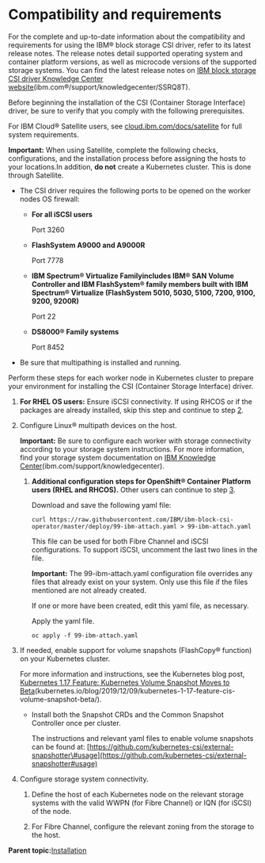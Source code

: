 # Compatibility and requirements

For the complete and up-to-date information about the compatibility and requirements for using the IBM® block storage CSI driver, refer to its latest release notes. The release notes detail supported operating system and container platform versions, as well as microcode versions of the supported storage systems. You can find the latest release notes on [IBM block storage CSI driver Knowledge Center website](https://www.ibm.com/support/knowledgecenter/SSRQ8T)\(ibm.com®/support/knowledgecenter/SSRQ8T\).

Before beginning the installation of the CSI \(Container Storage Interface\) driver, be sure to verify that you comply with the following prerequisites.

For IBM Cloud® Satellite users, see [cloud.ibm.com/docs/satellite](https://cloud.ibm.com/docs/satellite) for full system requirements.

**Important:** When using Satellite, complete the following checks, configurations, and the installation process before assigning the hosts to your locations.In addition, **do not** create a Kubernetes cluster. This is done through Satellite.

-   The CSI driver requires the following ports to be opened on the worker nodes OS firewall:
    -   **For all iSCSI users**

        Port 3260

    -   **FlashSystem A9000 and A9000R**

        Port 7778

    -   **IBM Spectrum® Virtualize Familyincludes IBM® SAN Volume Controller and IBM FlashSystem® family members built with IBM Spectrum® Virtualize \(FlashSystem 5010, 5030, 5100, 7200, 9100, 9200, 9200R\)**

        Port 22

    -   **DS8000® Family systems**

        Port 8452

-   Be sure that multipathing is installed and running.

Perform these steps for each worker node in Kubernetes cluster to prepare your environment for installing the CSI \(Container Storage Interface\) driver.

1.  **For RHEL OS users:** Ensure iSCSI connectivity. If using RHCOS or if the packages are already installed, skip this step and continue to step [2](#config_multipath).

2.  Configure Linux® multipath devices on the host.

    **Important:** Be sure to configure each worker with storage connectivity according to your storage system instructions. For more information, find your storage system documentation on [IBM Knowledge Center](http://www.ibm.com/support/knowledgecenter)\(ibm.com/support/knowledgecenter\).

    1.  **Additional configuration steps for OpenShift® Container Platform users \(RHEL and RHCOS\).** Other users can continue to step [3](#enable_vol_snapshots).

        Download and save the following yaml file:

        ```
        curl https://raw.githubusercontent.com/IBM/ibm-block-csi-operator/master/deploy/99-ibm-attach.yaml > 99-ibm-attach.yaml
        ```

        This file can be used for both Fibre Channel and iSCSI configurations. To support iSCSI, uncomment the last two lines in the file.

        **Important:** The 99-ibm-attach.yaml configuration file overrides any files that already exist on your system. Only use this file if the files mentioned are not already created.

        If one or more have been created, edit this yaml file, as necessary.

        Apply the yaml file.

        ```
        oc apply -f 99-ibm-attach.yaml
        ```

3.  If needed, enable support for volume snapshots \(FlashCopy® function\) on your Kubernetes cluster.

    For more information and instructions, see the Kubernetes blog post, [Kubernetes 1.17 Feature: Kubernetes Volume Snapshot Moves to Beta](https://kubernetes.io/blog/2019/12/09/kubernetes-1-17-feature-cis-volume-snapshot-beta/)\(kubernetes.io/blog/2019/12/09/kubernetes-1-17-feature-cis-volume-snapshot-beta/\).

    -   Install both the Snapshot CRDs and the Common Snapshot Controller once per cluster.

        The instructions and relevant yaml files to enable volume snapshots can be found at: [https://github.com/kubernetes-csi/external-snapshotter\#usage](https://github.com/kubernetes-csi/external-snapshotter#usage)

4.  Configure storage system connectivity.

    1.  Define the host of each Kubernetes node on the relevant storage systems with the valid WWPN \(for Fibre Channel\) or IQN \(for iSCSI\) of the node.

    2.  For Fibre Channel, configure the relevant zoning from the storage to the host.


**Parent topic:**[Installation](csi_ug_install_intro.md)


